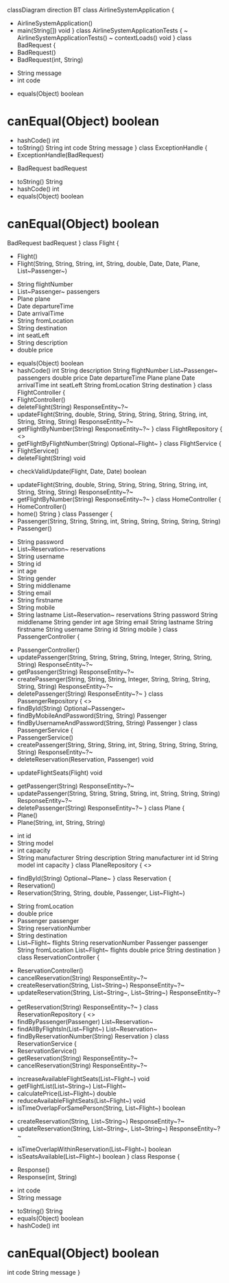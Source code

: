 classDiagram
direction BT
class AirlineSystemApplication {
  + AirlineSystemApplication() 
  + main(String[]) void
}
class AirlineSystemApplicationTests {
  ~ AirlineSystemApplicationTests() 
  ~ contextLoads() void
}
class BadRequest {
  + BadRequest() 
  + BadRequest(int, String) 
  - String message
  - int code
  + equals(Object) boolean
  # canEqual(Object) boolean
  + hashCode() int
  + toString() String
   int code
   String message
}
class ExceptionHandle {
  + ExceptionHandle(BadRequest) 
  - BadRequest badRequest
  + toString() String
  + hashCode() int
  + equals(Object) boolean
  # canEqual(Object) boolean
   BadRequest badRequest
}
class Flight {
  + Flight() 
  + Flight(String, String, String, int, String, double, Date, Date, Plane, List~Passenger~) 
  - String flightNumber
  - List~Passenger~ passengers
  - Plane plane
  - Date departureTime
  - Date arrivalTime
  - String fromLocation
  - String destination
  - int seatLeft
  - String description
  - double price
  + equals(Object) boolean
  + hashCode() int
   String description
   String flightNumber
   List~Passenger~ passengers
   double price
   Date departureTime
   Plane plane
   Date arrivalTime
   int seatLeft
   String fromLocation
   String destination
}
class FlightController {
  + FlightController() 
  + deleteFlight(String) ResponseEntity~?~
  + updateFlight(String, double, String, String, String, String, String, int, String, String, String) ResponseEntity~?~
  + getFlightByNumber(String) ResponseEntity~?~
}
class FlightRepository {
<<Interface>>
  + getFlightByFlightNumber(String) Optional~Flight~
}
class FlightService {
  + FlightService() 
  + deleteFlight(String) void
  - checkValidUpdate(Flight, Date, Date) boolean
  + updateFlight(String, double, String, String, String, String, String, int, String, String, String) ResponseEntity~?~
  + getFlightByNumber(String) ResponseEntity~?~
}
class HomeController {
  + HomeController() 
  + home() String
}
class Passenger {
  + Passenger(String, String, String, int, String, String, String, String, String) 
  + Passenger() 
  - String password
  - List~Reservation~ reservations
  - String username
  - String id
  - int age
  - String gender
  - String middlename
  - String email
  - String firstname
  - String mobile
  - String lastname
   List~Reservation~ reservations
   String password
   String middlename
   String gender
   int age
   String email
   String lastname
   String firstname
   String username
   String id
   String mobile
}
class PassengerController {
  + PassengerController() 
  + updatePassenger(String, String, String, String, Integer, String, String, String) ResponseEntity~?~
  + getPassenger(String) ResponseEntity~?~
  + createPassenger(String, String, String, Integer, String, String, String, String, String) ResponseEntity~?~
  + deletePassenger(String) ResponseEntity~?~
}
class PassengerRepository {
<<Interface>>
  + findById(String) Optional~Passenger~
  + findByMobileAndPassword(String, String) Passenger
  + findByUsernameAndPassword(String, String) Passenger
}
class PassengerService {
  + PassengerService() 
  + createPassenger(String, String, String, int, String, String, String, String, String) ResponseEntity~?~
  + deleteReservation(Reservation, Passenger) void
  - updateFlightSeats(Flight) void
  + getPassenger(String) ResponseEntity~?~
  + updatePassenger(String, String, String, String, int, String, String, String) ResponseEntity~?~
  + deletePassenger(String) ResponseEntity~?~
}
class Plane {
  + Plane() 
  + Plane(String, int, String, String) 
  - int id
  - String model
  - int capacity
  - String manufacturer
   String description
   String manufacturer
   int id
   String model
   int capacity
}
class PlaneRepository {
<<Interface>>
  + findById(String) Optional~Plane~
}
class Reservation {
  + Reservation() 
  + Reservation(String, String, double, Passenger, List~Flight~) 
  - String fromLocation
  - double price
  - Passenger passenger
  - String reservationNumber
  - String destination
  - List~Flight~ flights
   String reservationNumber
   Passenger passenger
   String fromLocation
   List~Flight~ flights
   double price
   String destination
}
class ReservationController {
  + ReservationController() 
  + cancelReservation(String) ResponseEntity~?~
  + createReservation(String, List~String~) ResponseEntity~?~
  + updateReservation(String, List~String~, List~String~) ResponseEntity~?~
  + getReservation(String) ResponseEntity~?~
}
class ReservationRepository {
<<Interface>>
  + findByPassenger(Passenger) List~Reservation~
  + findAllByFlightsIn(List~Flight~) List~Reservation~
  + findByReservationNumber(String) Reservation
}
class ReservationService {
  + ReservationService() 
  + getReservation(String) ResponseEntity~?~
  + cancelReservation(String) ResponseEntity~?~
  - increaseAvailableFlightSeats(List~Flight~) void
  - getFlightList(List~String~) List~Flight~
  - calculatePrice(List~Flight~) double
  - reduceAvailableFlightSeats(List~Flight~) void
  - isTimeOverlapForSamePerson(String, List~Flight~) boolean
  + createReservation(String, List~String~) ResponseEntity~?~
  + updateReservation(String, List~String~, List~String~) ResponseEntity~?~
  - isTimeOverlapWithinReservation(List~Flight~) boolean
  - isSeatsAvailable(List~Flight~) boolean
}
class Response {
  + Response() 
  + Response(int, String) 
  - int code
  - String message
  + toString() String
  + equals(Object) boolean
  + hashCode() int
  # canEqual(Object) boolean
   int code
   String message
}

